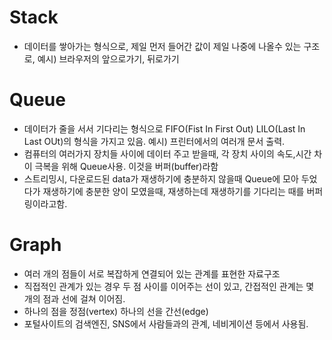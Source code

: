 # Stack

- 데이터를 쌓아가는 형식으로, 제일 먼저 들어간 값이 제일 나중에 나올수 있는 구조로, 예시) 브라우저의 앞으로가기, 뒤로가기

# Queue

- 데이터가 줄을 서서 기다리는 형식으로 FIFO(Fist In First Out) LILO(Last In Last OUt)의 형식을 가지고 있음. 예시) 프린터에서의 여러개 문서 출력.
- 컴퓨터의 여러가지 장치들 사이에 데이터 주고 받을때, 각 장치 사이의 속도,시간 차이 극복을 위해 Queue사용. 이것을 버퍼(buffer)라함
- 스트리밍시, 다운로드된 data가 재생하기에 충분하지 않을때 Queue에 모아 두었다가 재생하기에 충분한 양이 모였을때, 재생하는데 재생하기를 기다리는 때를 버퍼링이라고함.

# Graph

- 여러 개의 점들이 서로 복잡하게 연결되어 있는 관계를 표현한 자료구조
- 직접적인 관계가 있는 경우 두 점 사이를 이어주는 선이 있고, 간접적인 관계는 몇 개의 점과 선에 걸쳐 이어짐.
- 하나의 점을 정점(vertex) 하나의 선을 간선(edge)
- 포털사이트의 검색엔진, SNS에서 사람들과의 관계, 네비게이션 등에서 사용됨.

#
